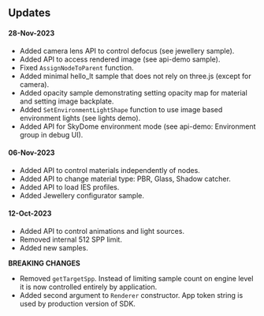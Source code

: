 ## Updates

#### 28-Nov-2023

- Added camera lens API to control defocus (see jewellery sample).
- Added API to access rendered image (see api-demo sample).
- Fixed `AssignNodeToParent` function.
- Added minimal hello_lt sample that does not rely on three.js (except for camera).
- Added opacity sample demonstrating setting opacity map for material and setting image backplate.
- Added `SetEnvironmentLightShape` function to use image based environment lights (see lights demo). 
- Added API for SkyDome environment mode (see api-demo: Environment group in debug UI).

#### 06-Nov-2023

- Added API to control materials independently of nodes.
- Added API to change material type: PBR, Glass, Shadow catcher.
- Added API to load IES profiles.
- Added Jewellery configurator sample.

#### 12-Oct-2023

- Added API to control animations and light sources.
- Removed internal 512 SPP limit.
- Added new samples.

**BREAKING CHANGES**

- Removed `getTargetSpp`. Instead of limiting sample count on engine level it is now controlled entirely by application.
- Added second argument to `Renderer` constructor. App token string is used by production version of SDK.
